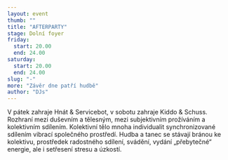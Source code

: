 ```yaml
---
layout: event
thumb: ""
title: "AFTERPARTY"
stage: Dolní foyer
friday:
  start: 20.00
  end: 24.00
saturday:
  start: 20.00
  end: 24.00
slug: "-"
more: "Závěr dne patří hudbě"
author: "DJs"
---
```


V pátek zahraje Hnát & Servicebot, v sobotu zahraje Kiddo & Schuss. Rozhraní mezi duševním a tělesným, mezi subjektivním prožíváním a kolektivním sdílením. Kolektivní tělo mnoha individualit synchronizované sdílením vibrací společného prostředí. Hudba a tanec se stávají bránou ke kolektivu, prostředek radostného sdílení, svádění, vydání „přebytečné“ energie, ale i setřesení stresu a úzkostí.
